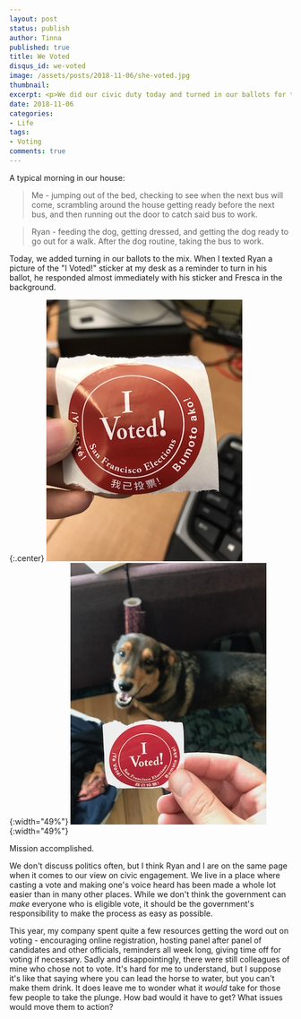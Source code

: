 ```yaml
---
layout: post
status: publish
author: Tinna
published: true
title: We Voted
disqus_id: we-voted
image: /assets/posts/2018-11-06/she-voted.jpg
thumbnail: 
excerpt: <p>We did our civic duty today and turned in our ballots for the midterm elections. Considering it's been what's on my mind all day, it made sense to post this here.</p>
date: 2018-11-06
categories:
- Life
tags:
- Voting
comments: true
---
```


A typical morning in our house:

>Me - jumping out of the bed, checking to see when the next bus will come, scrambling around the house getting ready before the next bus, and then running out the door to catch said bus to work.

>Ryan - feeding the dog, getting dressed, and getting the dog ready to go out for a walk. After the dog routine, taking the bus to work.

Today, we added turning in our ballots to the mix. When I texted Ryan a picture of the "I Voted!" sticker at my desk as a reminder to turn in his ballot, he responded almost immediately with his sticker and Fresca in the background. 

{:.center}
![She Voted](/assets/posts/2018-11-06/she-voted.jpg){:width="49%"} ![He Voted](/assets/posts/2018-11-06/he-voted.jpg){:width="49%"} 

Mission accomplished. 

We don't discuss politics often, but I think Ryan and I are on the same page when it comes to our view on civic engagement. We live in a place where casting a vote and making one's voice heard has been made a whole lot easier than in many other places. While we don't think the government can _make_ everyone who is eligible vote, it should be the government's responsibility to make the process as easy as possible. 

This year, my company spent quite a few resources getting the word out on voting - encouraging online registration, hosting panel after panel of candidates and other officials, reminders all week long, giving time off for voting if necessary. Sadly and disappointingly, there were still colleagues of mine who chose not to vote. It's hard for me to understand, but I suppose it's like that saying where you can lead the horse to water, but you can't make them drink. It does leave me to wonder what it _would_ take for those few people to take the plunge. How bad would it have to get? What issues would move them to action? 